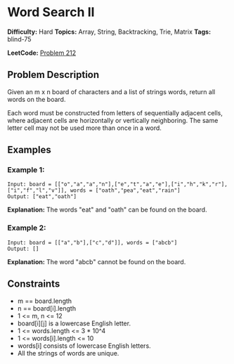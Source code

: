 # Word Search II

**Difficulty:** Hard
**Topics:** Array, String, Backtracking, Trie, Matrix
**Tags:** blind-75

**LeetCode:** [Problem 212](https://leetcode.com/problems/word-search-ii/description/)

## Problem Description

Given an m x n board of characters and a list of strings words, return all words on the board.

Each word must be constructed from letters of sequentially adjacent cells, where adjacent cells are horizontally or vertically neighboring. The same letter cell may not be used more than once in a word.

## Examples

### Example 1:

```
Input: board = [["o","a","a","n"],["e","t","a","e"],["i","h","k","r"],["i","f","l","v"]], words = ["oath","pea","eat","rain"]
Output: ["eat","oath"]
```

**Explanation:** The words "eat" and "oath" can be found on the board.

### Example 2:

```
Input: board = [["a","b"],["c","d"]], words = ["abcb"]
Output: []
```

**Explanation:** The word "abcb" cannot be found on the board.

## Constraints

- m == board.length
- n == board[i].length
- 1 <= m, n <= 12
- board[i][j] is a lowercase English letter.
- 1 <= words.length <= 3 \* 10^4
- 1 <= words[i].length <= 10
- words[i] consists of lowercase English letters.
- All the strings of words are unique.
